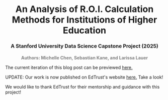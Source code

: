 <h1 style="text-align: center;">An Analysis of R.O.I. Calculation Methods for Institutions of Higher Education</h1>
<h3 style="text-align: center; font-size: 16px;">A Stanford University Data Science Capstone Project (2025)</h3>
<h3 style="text-align: center; color: gray; font-size: 14px;">Authors: Michelle Chen, Sebastian Kane, and Larissa Lauer</h3>
<p>
The current iteration of this blog post can be previewed <a href="https://larissalauer.github.io/edtrust-capstone/"> here. </a>

UPDATE: Our work is now published on EdTrust's website <a href="https://collegeresults.org/student-research/roi-calc-methods-analysis"> here.</a> Take a look!



We would like to thank EdTrust for their mentorship and guidance with this project!
</p>
